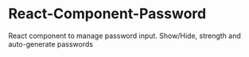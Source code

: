 # React-Component-Password
React component to manage password input. Show/Hide, strength and auto-generate passwords
